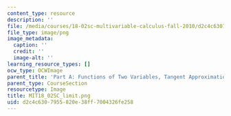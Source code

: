 ```yaml
---
content_type: resource
description: ''
file: /media/courses/18-02sc-multivariable-calculus-fall-2010/d2c4c6307955820e38ff7004326fe258_MIT18_02SC_limit.png
file_type: image/png
image_metadata:
  caption: ''
  credit: ''
  image-alt: ''
learning_resource_types: []
ocw_type: OCWImage
parent_title: 'Part A: Functions of Two Variables, Tangent Approximation and Optimization'
parent_type: CourseSection
resourcetype: Image
title: MIT18_02SC_limit.png
uid: d2c4c630-7955-820e-38ff-7004326fe258
---
```

